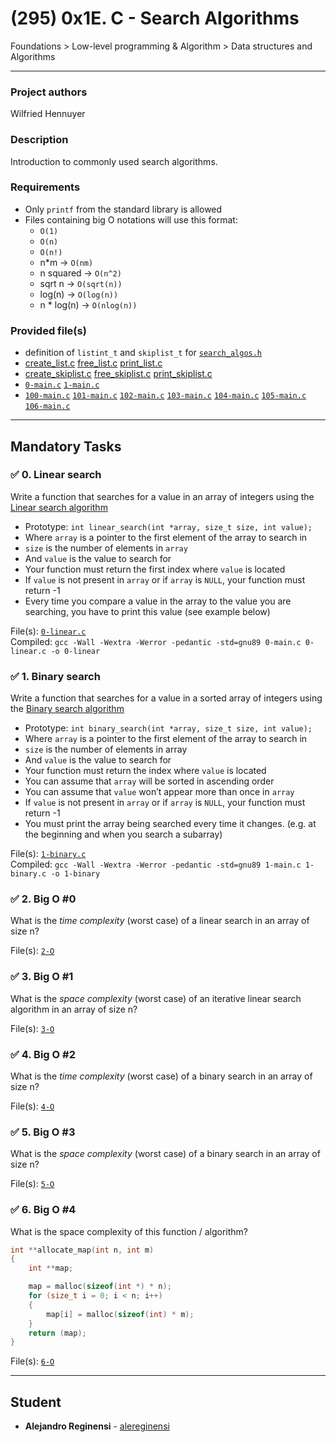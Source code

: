# (295) 0x1E. C - Search Algorithms
Foundations > Low-level programming & Algorithm > Data structures and Algorithms

---

### Project authors
Wilfried Hennuyer

### Description
Introduction to commonly used search algorithms.

### Requirements
* Only `printf` from the standard library is allowed
* Files containing big O notations will use this format:
  * `O(1)`
  * `O(n)`
  * `O(n!)`
  * n*m -> `O(nm)`
  * n squared -> `O(n^2)`
  * sqrt n -> `O(sqrt(n))`
  * log(n) -> `O(log(n))`
  * n * log(n) -> `O(nlog(n))`

### Provided file(s)
* definition of `listint_t` and `skiplist_t` for [`search_algos.h`](./search_algos.h)
* [create_list.c](./create_list.c) [free_list.c](./free_list.c) [print_list.c](./print_list.c)
* [create_skiplist.c](./create_skiplist.c) [free_skiplist.c](./free_skiplist.c) [print_skiplist.c](./print_skiplist.c)
* [`0-main.c`](./tests/0-main.c) [`1-main.c`](./tests/1-main.c)
* [`100-main.c`](./tests/100-main.c) [`101-main.c`](./tests/101-main.c) [`102-main.c`](./tests/102-main.c) [`103-main.c`](./tests/103-main.c) [`104-main.c`](./tests/104-main.c) [`105-main.c`](./tests/105-main.c) [`106-main.c`](./tests/106-main.c)

---

## Mandatory Tasks

### :white_check_mark: 0. Linear search
Write a function that searches for a value in an array of integers using the [Linear search algorithm](https://en.wikipedia.org/wiki/Linear_search)

* Prototype: `int linear_search(int *array, size_t size, int value);`
* Where `array` is a pointer to the first element of the array to search in
* `size` is the number of elements in `array`
* And `value` is the value to search for
* Your function must return the first index where `value` is located
* If `value` is not present in `array` or if `array` is `NULL`, your function must return -1
* Every time you compare a value in the array to the value you are searching, you have to print this value (see example below)

File(s): [`0-linear.c`](./0-linear.c)\
Compiled: `gcc -Wall -Wextra -Werror -pedantic -std=gnu89 0-main.c 0-linear.c -o 0-linear`

### :white_check_mark: 1. Binary search
Write a function that searches for a value in a sorted array of integers using the [Binary search algorithm](https://en.wikipedia.org/wiki/Binary_search_algorithm)

* Prototype: `int binary_search(int *array, size_t size, int value);`
* Where `array` is a pointer to the first element of the array to search in
* `size` is the number of elements in array
* And `value` is the value to search for
* Your function must return the index where `value` is located
* You can assume that `array` will be sorted in ascending order
* You can assume that `value` won’t appear more than once in `array`
* If `value` is not present in `array` or if `array` is `NULL`, your function must return -1
* You must print the array being searched every time it changes. (e.g. at the beginning and when you search a subarray)

File(s): [`1-binary.c`](./1-binary.c)\
Compiled: `gcc -Wall -Wextra -Werror -pedantic -std=gnu89 1-main.c 1-binary.c -o 1-binary`

### :white_check_mark: 2. Big O #0
What is the *time complexity* (worst case) of a linear search in an array of size n?

File(s): [`2-O`](./2-O)

### :white_check_mark: 3. Big O #1
What is the *space complexity* (worst case) of an iterative linear search algorithm in an array of size n?

File(s): [`3-O`](./3-O)

### :white_check_mark: 4. Big O #2
What is the *time complexity* (worst case) of a binary search in an array of size n?

File(s): [`4-O`](./4-O)

### :white_check_mark: 5. Big O #3
What is the *space complexity* (worst case) of a binary search in an array of size n?

File(s): [`5-O`](./5-O)

### :white_check_mark: 6. Big O #4
What is the space complexity of this function / algorithm?
```C
int **allocate_map(int n, int m)
{
    int **map;

    map = malloc(sizeof(int *) * n);
    for (size_t i = 0; i < n; i++)
    {
        map[i] = malloc(sizeof(int) * m);
    }
    return (map);
}
```

File(s): [`6-O`](./6-O)

---

## Student
* **Alejandro Reginensi** - [alereginensi](github.com/alereginensi)
